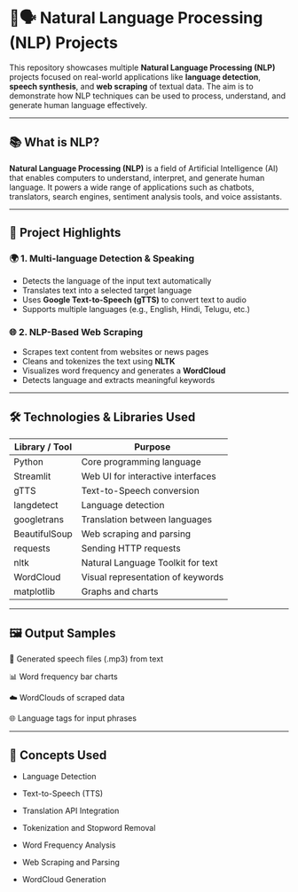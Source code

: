 # 🧠🗣️ Natural Language Processing (NLP) Projects

This repository showcases multiple **Natural Language Processing (NLP)** projects focused on real-world applications like **language detection**, **speech synthesis**, and **web scraping** of textual data. The aim is to demonstrate how NLP techniques can be used to process, understand, and generate human language effectively.

---

## 📚 What is NLP?

**Natural Language Processing (NLP)** is a field of Artificial Intelligence (AI) that enables computers to understand, interpret, and generate human language. It powers a wide range of applications such as chatbots, translators, search engines, sentiment analysis tools, and voice assistants.

---

## 🚀 Project Highlights

### 🌍 1. Multi-language Detection & Speaking
- Detects the language of the input text automatically
- Translates text into a selected target language
- Uses **Google Text-to-Speech (gTTS)** to convert text to audio
- Supports multiple languages (e.g., English, Hindi, Telugu, etc.)

### 🌐 2. NLP-Based Web Scraping
- Scrapes text content from websites or news pages
- Cleans and tokenizes the text using **NLTK**
- Visualizes word frequency and generates a **WordCloud**
- Detects language and extracts meaningful keywords

---

## 🛠 Technologies & Libraries Used

| Library / Tool | Purpose                            |
|----------------|------------------------------------|
| Python         | Core programming language          |
| Streamlit      | Web UI for interactive interfaces  |
| gTTS           | Text-to-Speech conversion          |
| langdetect     | Language detection                 |
| googletrans    | Translation between languages      |
| BeautifulSoup  | Web scraping and parsing           |
| requests       | Sending HTTP requests              |
| nltk           | Natural Language Toolkit for text  |
| WordCloud      | Visual representation of keywords  |
| matplotlib     | Graphs and charts                  |

---

## 🖼️ Output Samples
🎤 Generated speech files (.mp3) from text

📊 Word frequency bar charts

☁️ WordClouds of scraped data

🌐 Language tags for input phrases

---
## 📌 Concepts Used
- Language Detection

- Text-to-Speech (TTS)

- Translation API Integration

- Tokenization and Stopword Removal

- Word Frequency Analysis

- Web Scraping and Parsing

- WordCloud Generation

